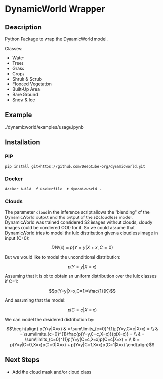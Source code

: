 # DynamicWorld Wrapper

## Description

Python Package to wrap the DynamicWorld model.

Classes:

- Water
- Trees
- Grass
- Crops
- Shrub & Scrub
- Flooded Vegetation
- Built-Up Area
- Bare Ground
- Snow & Ice

## Example

./dynamicworld/examples/usage.ipynb

## Installation

### PIP
```
pip install git+https://github.com/DeepCube-org/dynamicworld.git
```

### Docker
```
docker build -f Dockerfile -t dynamicworld .
```
### Clouds

The parameter ```cloud``` in the inference script allows the "blending" of the DynamicWorld output and the output of the s2cloudless model. 
DynamicWorld was trained considered S2 images without clouds, cloudy images could be condiered OOD for it. 
So we could assume that DynamicWorld tries to model the lulc distribution given a cloudless image in input (C=0):

$$DW(x) \approx p(Y=y|X=x, C=0)$$

But we would like to model the unconditional distribution:

$$p(Y=y|X=x)$$

Assuming that it is ok to obtain an uniform distribution over the lulc classes if C=1:

$$p(Y=y|X=x,C=1)=\frac{1}{K}$$

And assuming that the model:

$$p(C=c|X=x)$$

We can model the desidered distribution by:
```math
\begin{align}
p(Y=y|X=x) & = \sum\limits_{c=0}^{1}p(Y=y,C=c|X=x) = \\
& = \sum\limits_{c=0}^{1}\frac{p(Y=y,C=c,X=x)}{p(X=x)} = \\
& = \sum\limits_{c=0}^{1}p(Y=y|C=c,X=x)p(C=c|X=x) = \\
& = p(Y=y|C=0,X=x)p(C=0|X=x) + p(Y=y|C=1,X=x)p(C=1|X=x)
\end{align}
```



## Next Steps

- Add the cloud mask and/or cloud class
